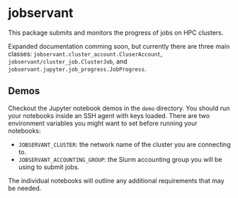 # jobservant

This package submits and monitors the progress of jobs on HPC clusters.

Expanded documentation comming soon, but currently there are three main classes: `jobservant.cluster_account.CluserAccount`, `jobservant/cluster_job.ClusterJob`, and `jobservant.jupyter.job_progress.JobProgress`.

## Demos

Checkout the Jupyter notebook demos in the `demo` directory. You should run your notebooks inside an SSH agent with keys loaded. There are two environment variables you might want to set before running your notebooks:

* `JOBSERVANT_CLUSTER`: the network name of the cluster you are connecting to.
* `JOBSERVANT_ACCOUNTING_GROUP`: the Slurm accounting group you will be using to submit jobs.

The individual notebooks will outline any additional requirements that may be needed.
